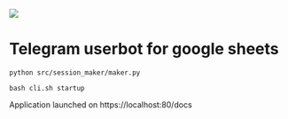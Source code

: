 [![][black-shield]][black]

[black]: http://github.com/psf/black

[black-shield]: https://img.shields.io/badge/code%20style-black-black.svg?style=for-the-badge&labelColor=gray

# Telegram userbot for google sheets

`python src/session_maker/maker.py
`

`bash cli.sh startup
`

Application launched on https://localhost:80/docs
